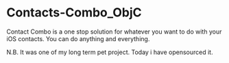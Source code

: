# Contacts-Combo_ObjC

Contact Combo is a one stop solution for whatever you want to do with your iOS contacts. You can do anything and everything.



N.B.  It was one of my long term pet project. Today i have opensourced it.
